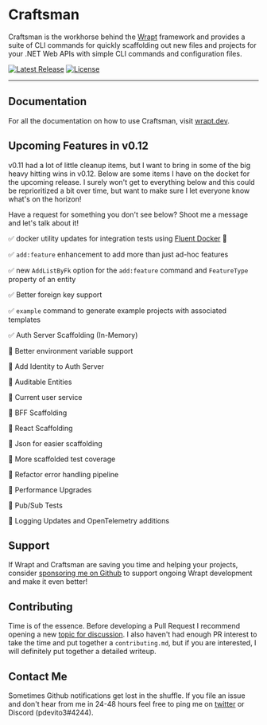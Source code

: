 # Craftsman

Craftsman is the workhorse behind the [Wrapt](https://wrapt.dev) framework and provides a suite of CLI commands for quickly scaffolding out new files and projects for your .NET Web APIs with simple CLI commands and configuration files.

<p>
    <a href="https://github.com/pdevito3/craftsman/releases"><img src="https://img.shields.io/nuget/v/craftsman.svg" alt="Latest Release"></a>   
    <a href="https://github.com/pdevito3/craftsman/blob/master/LICENSE.txt"><img src ="https://img.shields.io/github/license/mashape/apistatus.svg?maxAge=2592000" alt="License"></a>
</p>

------

## Documentation

For all the documentation on how to use Craftsman, visit [wrapt.dev](https://wrapt.dev).

## Upcoming Features in v0.12

v0.11 had a lot of little cleanup items, but I want to bring in some of the big heavy hitting wins in v0.12. Below are some items I have on the docket for the upcoming release. I surely won't get to everything below and this could be reprioritized a bit over time, but want to make sure I let everyone know what's on the horizon! 

Have a request for something you don't see below? Shoot me a message and let's talk about it!

✅ docker utility updates for integration tests using [Fluent Docker](https://github.com/mariotoffia/FluentDocker) 🐳

✅  `add:feature` enhancement to add more than just ad-hoc features

✅  new `AddListByFk` option for the `add:feature`  command and `FeatureType` property of an entity

✅ Better foreign key support

✅ `example` command to generate example projects with associated templates

✅ Auth Server Scaffolding (In-Memory)

🚧 Better environment variable support

🚧 Add Identity to Auth Server

🚧 Auditable Entities

🚧 Current user service

🚧 BFF Scaffolding

🚧 React Scaffolding

🚧 Json for easier scaffolding

🚧 More scaffolded test coverage

🚧 Refactor error handling pipeline

🚧 Performance Upgrades

🚧 Pub/Sub Tests

🚧 Logging Updates and OpenTelemetry additions 

## Support

If Wrapt and Craftsman are saving you time and helping your projects, consider [sponsoring me on Github](https://github.com/sponsors/pdevito3) to support ongoing Wrapt development and make it even better!

## Contributing

Time is of the essence. Before developing a Pull Request I recommend opening a new [topic for discussion](https://github.com/pdevito3/craftsman/discussions). I also haven't had enough PR interest to take the time and put together a `contributing.md`, but if you are interested, I will definitely put together a detailed writeup.

## Contact Me

Sometimes Github notifications get lost in the shuffle. If you file an issue and don't hear from me in 24-48 hours feel free to ping me on [twitter](https://twitter.com/pdevito3) or Discord (pdevito3#4244).